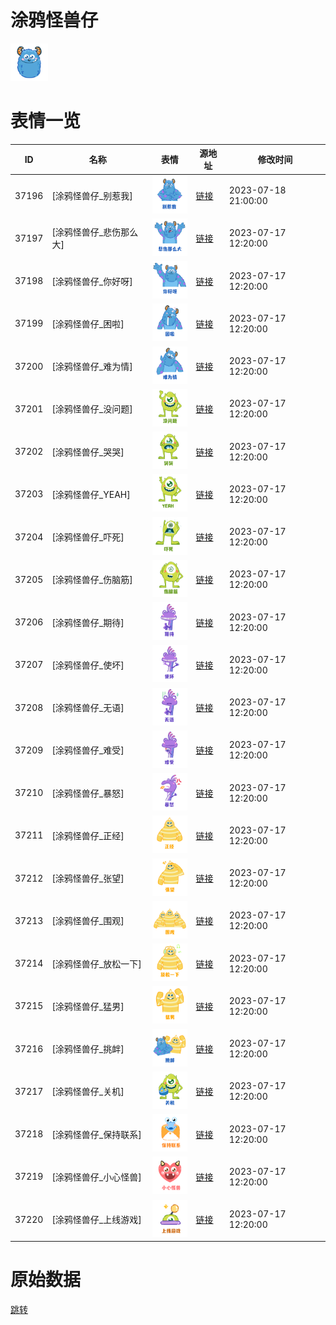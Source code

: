 # 涂鸦怪兽仔

<img src="./cover.png" height="60" alt="cover" />

# 表情一览

|ID|名称|表情|源地址|修改时间|
|----|----|----|----|----|
|37196|[涂鸦怪兽仔_别惹我]|<img src="./pic/037196_%5B涂鸦怪兽仔_别惹我%5D.png" height="60" alt="别惹我"/>|[链接](https://i0.hdslb.com/bfs/garb/9893ad7ec89243cc59e012fdff383a494f2d9206.png)|2023-07-18 21:00:00|
|37197|[涂鸦怪兽仔_悲伤那么大]|<img src="./pic/037197_%5B涂鸦怪兽仔_悲伤那么大%5D.png" height="60" alt="悲伤那么大"/>|[链接](https://i0.hdslb.com/bfs/garb/8a15e084a388240dc90dc73b69f19db1747adfba.png)|2023-07-17 12:20:00|
|37198|[涂鸦怪兽仔_你好呀]|<img src="./pic/037198_%5B涂鸦怪兽仔_你好呀%5D.png" height="60" alt="你好呀"/>|[链接](https://i0.hdslb.com/bfs/garb/b00799d9a369e870ec8626b9c1935bcd06aaabc8.png)|2023-07-17 12:20:00|
|37199|[涂鸦怪兽仔_困啦]|<img src="./pic/037199_%5B涂鸦怪兽仔_困啦%5D.png" height="60" alt="困啦"/>|[链接](https://i0.hdslb.com/bfs/garb/7eec4af7b5df5bbe24b210a83380dc1e7933ac4c.png)|2023-07-17 12:20:00|
|37200|[涂鸦怪兽仔_难为情]|<img src="./pic/037200_%5B涂鸦怪兽仔_难为情%5D.png" height="60" alt="难为情"/>|[链接](https://i0.hdslb.com/bfs/garb/54420592ffa0d0a17278b9d5654f301207abad29.png)|2023-07-17 12:20:00|
|37201|[涂鸦怪兽仔_没问题]|<img src="./pic/037201_%5B涂鸦怪兽仔_没问题%5D.png" height="60" alt="没问题"/>|[链接](https://i0.hdslb.com/bfs/garb/5206517385af61e3d30ce4a09e7023d0930e1097.png)|2023-07-17 12:20:00|
|37202|[涂鸦怪兽仔_哭哭]|<img src="./pic/037202_%5B涂鸦怪兽仔_哭哭%5D.png" height="60" alt="哭哭"/>|[链接](https://i0.hdslb.com/bfs/garb/de6679468637d377631e1fa7de6001d27e41829a.png)|2023-07-17 12:20:00|
|37203|[涂鸦怪兽仔_YEAH]|<img src="./pic/037203_%5B涂鸦怪兽仔_YEAH%5D.png" height="60" alt="YEAH"/>|[链接](https://i0.hdslb.com/bfs/garb/4a5b353334ac7de909dc77da3159aa31b4c52b23.png)|2023-07-17 12:20:00|
|37204|[涂鸦怪兽仔_吓死]|<img src="./pic/037204_%5B涂鸦怪兽仔_吓死%5D.png" height="60" alt="吓死"/>|[链接](https://i0.hdslb.com/bfs/garb/2009f1ac8376c226dfbd3fcdcafe24e5b2ad8586.png)|2023-07-17 12:20:00|
|37205|[涂鸦怪兽仔_伤脑筋]|<img src="./pic/037205_%5B涂鸦怪兽仔_伤脑筋%5D.png" height="60" alt="伤脑筋"/>|[链接](https://i0.hdslb.com/bfs/garb/28126ed4bb39d6d510eef4710419d20e4aea7c2b.png)|2023-07-17 12:20:00|
|37206|[涂鸦怪兽仔_期待]|<img src="./pic/037206_%5B涂鸦怪兽仔_期待%5D.png" height="60" alt="期待"/>|[链接](https://i0.hdslb.com/bfs/garb/faec10d6b0f547ea77a40a96596983badbdf456c.png)|2023-07-17 12:20:00|
|37207|[涂鸦怪兽仔_使坏]|<img src="./pic/037207_%5B涂鸦怪兽仔_使坏%5D.png" height="60" alt="使坏"/>|[链接](https://i0.hdslb.com/bfs/garb/7faadc52011937288479423ea026ccd6650639df.png)|2023-07-17 12:20:00|
|37208|[涂鸦怪兽仔_无语]|<img src="./pic/037208_%5B涂鸦怪兽仔_无语%5D.png" height="60" alt="无语"/>|[链接](https://i0.hdslb.com/bfs/garb/c15a7279175e7ecbd782554b0fa88bdbc892833e.png)|2023-07-17 12:20:00|
|37209|[涂鸦怪兽仔_难受]|<img src="./pic/037209_%5B涂鸦怪兽仔_难受%5D.png" height="60" alt="难受"/>|[链接](https://i0.hdslb.com/bfs/garb/e0bbba6e9062f07b234c0657d1a74014ad355591.png)|2023-07-17 12:20:00|
|37210|[涂鸦怪兽仔_暴怒]|<img src="./pic/037210_%5B涂鸦怪兽仔_暴怒%5D.png" height="60" alt="暴怒"/>|[链接](https://i0.hdslb.com/bfs/garb/aca06b09c242a234851239c01c8eeaf651112827.png)|2023-07-17 12:20:00|
|37211|[涂鸦怪兽仔_正经]|<img src="./pic/037211_%5B涂鸦怪兽仔_正经%5D.png" height="60" alt="正经"/>|[链接](https://i0.hdslb.com/bfs/garb/1ff88b1459b345f9755213a1bb299bbf89d8b2d3.png)|2023-07-17 12:20:00|
|37212|[涂鸦怪兽仔_张望]|<img src="./pic/037212_%5B涂鸦怪兽仔_张望%5D.png" height="60" alt="张望"/>|[链接](https://i0.hdslb.com/bfs/garb/f598b7d95dce86b1e93fcb0ae78ec44cb1938b18.png)|2023-07-17 12:20:00|
|37213|[涂鸦怪兽仔_围观]|<img src="./pic/037213_%5B涂鸦怪兽仔_围观%5D.png" height="60" alt="围观"/>|[链接](https://i0.hdslb.com/bfs/garb/4948ef3e556e87c8be149a44a75b951cf98feca5.png)|2023-07-17 12:20:00|
|37214|[涂鸦怪兽仔_放松一下]|<img src="./pic/037214_%5B涂鸦怪兽仔_放松一下%5D.png" height="60" alt="放松一下"/>|[链接](https://i0.hdslb.com/bfs/garb/54210181d81847b62c1798830300ca24d4428850.png)|2023-07-17 12:20:00|
|37215|[涂鸦怪兽仔_猛男]|<img src="./pic/037215_%5B涂鸦怪兽仔_猛男%5D.png" height="60" alt="猛男"/>|[链接](https://i0.hdslb.com/bfs/garb/264635830622617ced1563870ba52ffcdebc51ac.png)|2023-07-17 12:20:00|
|37216|[涂鸦怪兽仔_挑衅]|<img src="./pic/037216_%5B涂鸦怪兽仔_挑衅%5D.png" height="60" alt="挑衅"/>|[链接](https://i0.hdslb.com/bfs/garb/889a8ca3b28fb513dcfe7a302b6ed34765dc1279.png)|2023-07-17 12:20:00|
|37217|[涂鸦怪兽仔_关机]|<img src="./pic/037217_%5B涂鸦怪兽仔_关机%5D.png" height="60" alt="关机"/>|[链接](https://i0.hdslb.com/bfs/garb/a285207d92cb17589425ff3d80a45be08536780b.png)|2023-07-17 12:20:00|
|37218|[涂鸦怪兽仔_保持联系]|<img src="./pic/037218_%5B涂鸦怪兽仔_保持联系%5D.png" height="60" alt="保持联系"/>|[链接](https://i0.hdslb.com/bfs/garb/f37b2b38c47a9b79ed336e425f54a0bfb564a0ee.png)|2023-07-17 12:20:00|
|37219|[涂鸦怪兽仔_小心怪兽]|<img src="./pic/037219_%5B涂鸦怪兽仔_小心怪兽%5D.png" height="60" alt="小心怪兽"/>|[链接](https://i0.hdslb.com/bfs/garb/5b444127a0f78a9ab5df160b510abdec9555c054.png)|2023-07-17 12:20:00|
|37220|[涂鸦怪兽仔_上线游戏]|<img src="./pic/037220_%5B涂鸦怪兽仔_上线游戏%5D.png" height="60" alt="上线游戏"/>|[链接](https://i0.hdslb.com/bfs/garb/d48bfe7b23140e6255b9453c71108d348349f131.png)|2023-07-17 12:20:00|

# 原始数据

[跳转](./raw.json)


